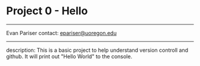 # Project 0 - Hello
-------------
Evan Pariser
contact: epariser@uoregon.edu
____
description:
This is a basic project to help understand version controll and github.
It will print out "Hello World" to the console.
